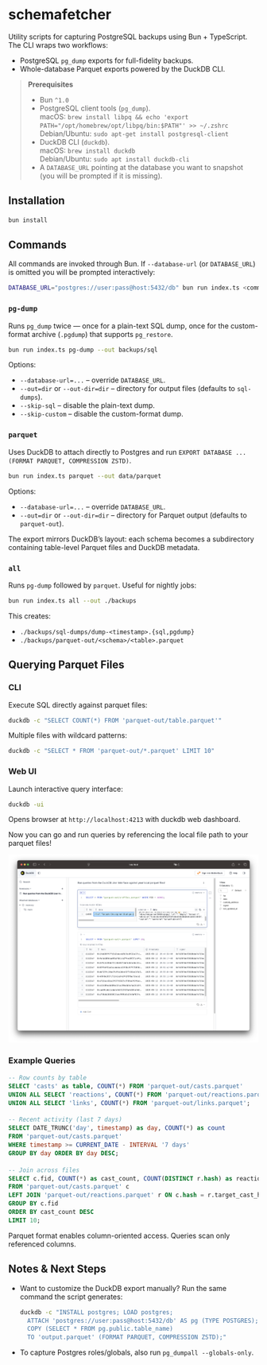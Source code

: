 # schemafetcher

Utility scripts for capturing PostgreSQL backups using Bun + TypeScript. The CLI wraps two workflows:

- PostgreSQL `pg_dump` exports for full-fidelity backups.
- Whole-database Parquet exports powered by the DuckDB CLI.

> **Prerequisites**
>
> - Bun `^1.0`
> - PostgreSQL client tools (`pg_dump`).  
>   macOS: `brew install libpq && echo 'export PATH="/opt/homebrew/opt/libpq/bin:$PATH"' >> ~/.zshrc`  
>   Debian/Ubuntu: `sudo apt-get install postgresql-client`
> - DuckDB CLI (`duckdb`).  
>   macOS: `brew install duckdb`  
>   Debian/Ubuntu: `sudo apt install duckdb-cli`
> - A `DATABASE_URL` pointing at the database you want to snapshot (you will be prompted if it is missing).

## Installation

```bash
bun install
```

## Commands

All commands are invoked through Bun. If `--database-url` (or `DATABASE_URL`) is omitted you will be prompted interactively:

```bash
DATABASE_URL="postgres://user:pass@host:5432/db" bun run index.ts <command> [options]
```

### `pg-dump`

Runs `pg_dump` twice — once for a plain-text SQL dump, once for the custom-format archive (`.pgdump`) that supports `pg_restore`.

```bash
bun run index.ts pg-dump --out backups/sql
```

Options:

- `--database-url=...` – override `DATABASE_URL`.
- `--out=dir` or `--out-dir=dir` – directory for output files (defaults to `sql-dumps`).
- `--skip-sql` – disable the plain-text dump.
- `--skip-custom` – disable the custom-format dump.

### `parquet`

Uses DuckDB to attach directly to Postgres and run `EXPORT DATABASE ... (FORMAT PARQUET, COMPRESSION ZSTD)`.

```bash
bun run index.ts parquet --out data/parquet
```

Options:

- `--database-url=...` – override `DATABASE_URL`.
- `--out=dir` or `--out-dir=dir` – directory for Parquet output (defaults to `parquet-out`).

The export mirrors DuckDB’s layout: each schema becomes a subdirectory containing table-level Parquet files and DuckDB metadata.

### `all`

Runs `pg-dump` followed by `parquet`. Useful for nightly jobs:

```bash
bun run index.ts all --out ./backups
```

This creates:

- `./backups/sql-dumps/dump-<timestamp>.{sql,pgdump}`
- `./backups/parquet-out/<schema>/<table>.parquet`

## Querying Parquet Files

### CLI

Execute SQL directly against parquet files:

```bash
duckdb -c "SELECT COUNT(*) FROM 'parquet-out/table.parquet'"
```

Multiple files with wildcard patterns:

```bash
duckdb -c "SELECT * FROM 'parquet-out/*.parquet' LIMIT 10"
```

### Web UI

Launch interactive query interface:

```bash
duckdb -ui
```

Opens browser at `http://localhost:4213` with duckdb web dashboard.

Now you can go and run queries by referencing the local file path to your parquet files!

![showcase of duckdb ui to query your data](./docs/duckDB-localUI.png)

### Example Queries

```sql
-- Row counts by table
SELECT 'casts' as table, COUNT(*) FROM 'parquet-out/casts.parquet'
UNION ALL SELECT 'reactions', COUNT(*) FROM 'parquet-out/reactions.parquet'
UNION ALL SELECT 'links', COUNT(*) FROM 'parquet-out/links.parquet';

-- Recent activity (last 7 days)
SELECT DATE_TRUNC('day', timestamp) as day, COUNT(*) as count
FROM 'parquet-out/casts.parquet'
WHERE timestamp >= CURRENT_DATE - INTERVAL '7 days'
GROUP BY day ORDER BY day DESC;

-- Join across files
SELECT c.fid, COUNT(*) as cast_count, COUNT(DISTINCT r.hash) as reactions
FROM 'parquet-out/casts.parquet' c
LEFT JOIN 'parquet-out/reactions.parquet' r ON c.hash = r.target_cast_hash
GROUP BY c.fid
ORDER BY cast_count DESC
LIMIT 10;
```

Parquet format enables column-oriented access. Queries scan only referenced columns.

## Notes & Next Steps

- Want to customize the DuckDB export manually? Run the same command the script generates:

  ```bash
  duckdb -c "INSTALL postgres; LOAD postgres;
    ATTACH 'postgres://user:pass@host:5432/db' AS pg (TYPE POSTGRES);
    COPY (SELECT * FROM pg.public.table_name)
    TO 'output.parquet' (FORMAT PARQUET, COMPRESSION ZSTD);"
  ```

- To capture Postgres roles/globals, also run `pg_dumpall --globals-only`.
